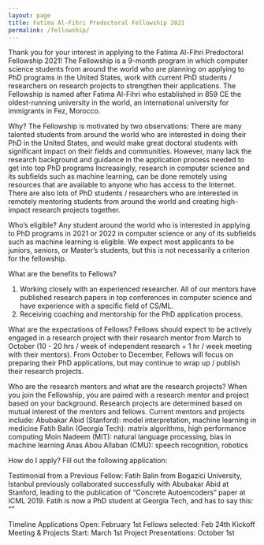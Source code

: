 ```yaml
---
layout: page
title: Fatima Al-Fihri Predoctoral Fellowship 2021
permalink: /fellowship/
---
```


<style>
header{
    display: none !important;
}
</style>

Thank you for your interest in applying to the Fatima Al-Fihri Predoctoral Fellowship 2021! The Fellowship is a 9-month program in which computer science students from around the world who are planning on applying to PhD programs in the United States, work with current PhD students / researchers on research projects to strengthen their applications. The Fellowship is named after Fatima Al-Fihri who established in 859 CE the oldest-running university in the world, an international university for immigrants in Fez, Morocco.

Why?
The Fellowship is motivated by two observations:
There are many talented students from around the world who are interested in doing their PhD in the United States, and would make great doctoral students with significant impact on their fields and communities. However, many lack the research background and guidance in the application process needed to get into top PhD programs
Increasingly, research in computer science and its subfields such as machine learning, can be done remotely using resources that are available to anyone who has access to the Internet. There are also lots of PhD students / researchers who are interested in remotely mentoring students from around the world and creating high-impact research projects together.

Who’s eligible?
Any student around the world who is interested in applying to PhD programs in 2021 or 2022 in computer science or any of its subfields such as machine learning is eligible. We expect most applicants to be juniors, seniors, or Master’s students, but this is not necessarily a criterion for the fellowship.

What are the benefits to Fellows?
1. Working closely with an experienced researcher. All of our mentors have published research papers in top conferences in computer science and have experience with a specific field of CS/ML.
2. Receiving coaching and mentorship for the PhD application process. 

What are the expectations of Fellows?
Fellows should expect to be actively engaged in a research project with their research mentor from March to October (10 - 20 hrs / week of independent research + 1 hr / week meeting with their mentors). From October to December, Fellows will focus on preparing their PhD applications, but may continue to wrap up / publish their research projects.

Who are the research mentors and what are the research projects?
When you join the Fellowship, you are paired with a research mentor and project based on your background. Research projects are determined based on mutual interest of the mentors and fellows. Current mentors and projects include:
Abubakar Abid (Stanford): model interpretation, machine learning in medicine
Fatih Balin (Georgia Tech): matrix algorithms, high performance computing
Moin Nadeem (MIT): natural language processing, bias in machine learning
Anas Abou Allaban (CMU): speech recognition, robotics

How do I apply?
Fill out the following application: 

Testimonial from a Previous Fellow:
Fatih Balin from Bogazici University, Istanbul previously collaborated successfully with Abubakar Abid at Stanford, leading to the publication of “Concrete Autoencoders” paper at ICML 2019. Fatih is now a PhD student at Georgia Tech, and has to say this: “”

Timeline
Applications Open: February 1st
Fellows selected: Feb 24th
Kickoff Meeting & Projects Start: March 1st
Project Presentations: October 1st
